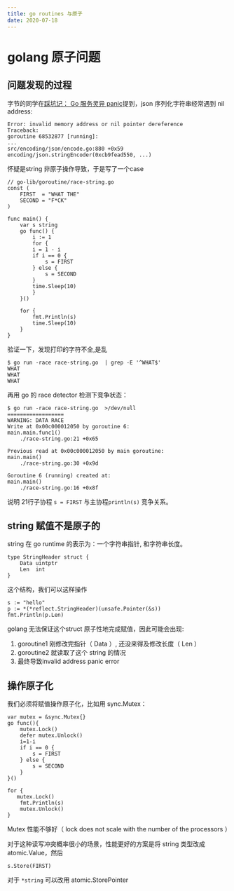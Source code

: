 ```yaml
---
title: go routines 与原子
date: 2020-07-18
---
```

# golang 原子问题

## 问题发现的过程
字节的同学在[踩坑记： Go 服务灵异 panic](v2ex.com/t/691145)提到，json 序列化字符串经常遇到 nil address:

    Error: invalid memory address or nil pointer dereference
    Traceback:
    goroutine 68532877 [running]:
    ...
    src/encoding/json/encode.go:880 +0x59
    encoding/json.stringEncoder(0xcb9fead550, ...)

怀疑是string 非原子操作导致，于是写了一个case

    // go-lib/goroutine/race-string.go
    const (
        FIRST  = "WHAT THE"
        SECOND = "F*CK"
    )

    func main() {
        var s string
        go func() {
            i := 1
            for {
            i = 1 - i
            if i == 0 {
                s = FIRST
            } else {
                s = SECOND
            }
            time.Sleep(10)
            }
        }()

        for {
            fmt.Println(s)
            time.Sleep(10)
        }
    }

验证一下，发现打印的字符不全,是乱

    $ go run -race race-string.go  | grep -E '^WHAT$'
    WHAT
    WHAT
    WHAT


再用 go 的 race detector 检测下竞争状态：


    $ go run -race race-string.go  >/dev/null
    ==================
    WARNING: DATA RACE
    Write at 0x00c000012050 by goroutine 6:
    main.main.func1()
        ./race-string.go:21 +0x65

    Previous read at 0x00c000012050 by main goroutine:
    main.main()
        ./race-string.go:30 +0x9d

    Goroutine 6 (running) created at:
    main.main()
        ./race-string.go:16 +0x8f

说明 21行子协程 `s = FIRST` 与主协程`println(s)` 竞争关系。

## string 赋值不是原子的
string 在 go runtime 的表示为：一个字符串指针, 和字符串长度。

    type StringHeader struct {
        Data uintptr
        Len  int
    }

这个结构，我们可以这样操作

    s := "hello"
    p := *(*reflect.StringHeader)(unsafe.Pointer(&s))
    fmt.Println(p.Len)

golang 无法保证这个struct 原子性地完成赋值，因此可能会出现:
1. goroutine1 刚修改完指针（ Data ）, 还没来得及修改长度（ Len ）
2. goroutine2 就读取了这个 string 的情况
3. 最终导致invalid address panic error

## 操作原子化
我们必须将赋值操作原子化，比如用 sync.Mutex：

    var mutex = &sync.Mutex{}
    go func(){
        mutex.Lock()
        defer mutex.Unlock()
        i=1-i
        if i == 0 {
            s = FIRST
        } else {
            s = SECOND
        }
    }()

    for {
       mutex.Lock()
        fmt.Println(s)
        mutex.Unlock()
    }


Mutex 性能不够好（ lock does not scale with the number of the processors ）

对于这种读写冲突概率很小的场景，性能更好的方案是将 string 类型改成 atomic.Value，然后

    s.Store(FIRST) 

对于 `*string` 可以改用 atomic.StorePointer
